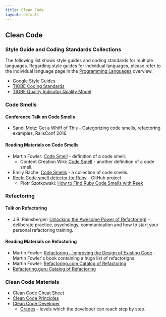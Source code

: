 ```yaml
---
title: Clean Code
layout: default
---
```

## Clean Code

### Style Guide and Coding Standards Collections

The following list shows style guides and coding standards for multiple languages.
Regarding style guides for individual languages, please refer to the individual
language page in the [Programming Languages](programming-languages/index.html) overview.

- [Google Style Guides](https://google.github.io/styleguide/)
- [TIOBE Coding Standards](https://www.tiobe.com/coding-standards/)
- [TIOBE Quality Indicator Quality Model](https://www.tiobe.com/quality-models/tqi/)

### Code Smells

#### Conference Talk on Code Smells

- Sandi Metz: [Get a Whiff of This](https://www.youtube.com/watch?v=PJjHfa5yxlU) - Categorizing code smells, refactoring examples, RailsConf 2016.

#### Reading Materials on Code Smells

- Martin Fowler: [Code Smell](https://www.martinfowler.com/bliki/CodeSmell.html) - definition of a code smell.
  - Content Creation Wiki: [Code Smell](http://wiki.c2.com/?CodeSmell) - another definition of a code smell.
- Emily Bache: [Code Smells](https://sammancoaching.org/reference/code_smells/index.html) - a collection of code smells.
- [Reek: Code smell detector for Ruby](https://github.com/troessner/reek) - GitHub project.
  - Piotr Szotkowski: [How to Find Ruby Code Smells with Reek](https://www.cloudbees.com/blog/how-to-find-ruby-code-smells-with-reek)

### Refactoring

#### Talk on Refactoring

- J.B. Rainsberger: [Unlocking the Awesome Power of Refactoring](https://www.youtube.com/watch?v=hGSde7whUyY)) - deliberate practice, psychology, communication and how to start your personal refactoring training.

#### Reading Materials on Refactoring

- Martin Fowler: [Refactoring - Improving the Design of Existing Code](https://martinfowler.com/books/refactoring.html) - Martin Fowler's book containing a huge list of refactorigns.
- Martin Fowler: [Refactoring.com Catalog of Refactoring](http://refactoring.com/catalog)
- [Refactoring.guru Catalog of Refactoring](https://refactoring.guru/refactoring/catalog)

### Clean Code Materials

- [Clean Code Cheat Sheet](https://www.planetgeek.ch/wp-content/uploads/2013/06/Clean-Code-V2.1.pdf)
- [Clean Code Principles](https://principles.wiki/)
- [Clean Code Developer](https://www.clean-code-developer.com/)
  - [Grades](https://clean-code-developer.com/grades/) - levels which the developer can reach step by step.
